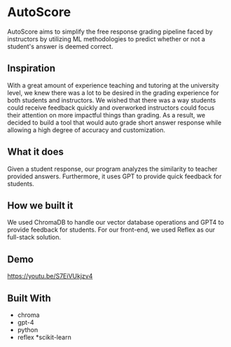 # AutoScore

AutoScore aims to simplify the free response grading pipeline faced by instructors by utilizing ML methodologies to predict whether or not a student's answer is deemed correct.


## Inspiration

With a great amount of experience teaching and tutoring at the university level, we knew there was a lot to be desired in the grading experience for both students and instructors. We wished that there was a way students could receive feedback quickly and overworked instructors could focus their attention on more impactful things than grading. As a result, we decided to build a tool that would auto grade short answer response while allowing a high degree of accuracy and customization.


## What it does

Given a student response, our program analyzes the similarity to teacher provided answers. Furthermore, it uses GPT to provide quick feedback for students.


## How we built it

We used ChromaDB to handle our vector database operations and GPT4 to provide feedback for students. For our front-end, we used Reflex as our full-stack solution.


## Demo

https://youtu.be/S7EiVUkjzv4


## Built With

* chroma
* gpt-4
* python
* reflex
*scikit-learn
